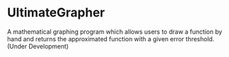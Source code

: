 # UltimateGrapher
A mathematical graphing program which allows users to draw a function by hand and returns the approximated function with a given error threshold.
(Under Development)
